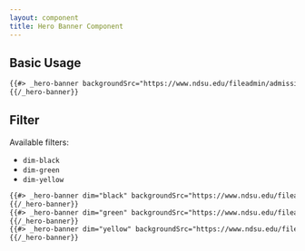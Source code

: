```yaml
---
layout: component
title: Hero Banner Component
---
```


## Basic Usage

```html
{{#> _hero-banner backgroundSrc="https://www.ndsu.edu/fileadmin/admission/Photos/graphics/about1.jpg"}}
{{/_hero-banner}}
```

## Filter

Available filters:
* `dim-black`
* `dim-green`
* `dim-yellow`


```html
{{#> _hero-banner dim="black" backgroundSrc="https://www.ndsu.edu/fileadmin/admission/Photos/graphics/about1.jpg"}}
{{/_hero-banner}}
{{#> _hero-banner dim="green" backgroundSrc="https://www.ndsu.edu/fileadmin/admission/Photos/graphics/about1.jpg"}}
{{/_hero-banner}}
{{#> _hero-banner dim="yellow" backgroundSrc="https://www.ndsu.edu/fileadmin/admission/Photos/graphics/about1.jpg"}}
{{/_hero-banner}}
```